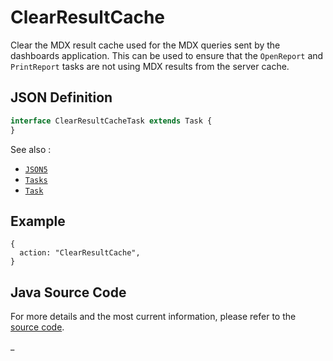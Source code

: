 # ClearResultCache

Clear the MDX result cache used for the MDX queries sent by the dashboards application. This can be used to ensure
that the `OpenReport` and `PrintReport` tasks are not using MDX results from the server cache.

## JSON Definition

```typescript
interface ClearResultCacheTask extends Task {
}
```

See also :

- [`JSON5`](../JSON5.md)
- [`Tasks`](../Tasks.md)
- [`Task`](../Task.md)

## Example

```json5
{
  action: "ClearResultCache",
}
```

## Java Source Code

For more details and the most current information, please refer to
the [source code](../../../../src/main/java/ic3/analyticsops/test/task/server/AOClearResultCacheTask.java).

_

